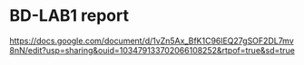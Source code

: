 # BD-LAB1 report
https://docs.google.com/document/d/1vZn5Ax_BfK1C96lEQ27gSOF2DL7mv8nN/edit?usp=sharing&ouid=103479133702066108252&rtpof=true&sd=true
